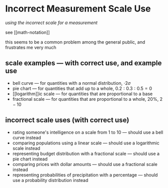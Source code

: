 # Incorrect Measurement Scale Use

_using the incorrect scale for a measurement_

see [[math-notation]]

this seems to be a common problem among the general public, and frustrates me very much

## scale examples &mdash; with correct use, and example use

- bell curve &mdash; for quantities with a normal distribution, $\cdot 2 \sigma$
- pie chart &mdash; for quantities that add up to a whole, $0.2 : 0.3 : 0.5 = 0$
- [[logarithm]]ic scale &mdash; for quantities that are proportional to a base
- fractional scale &mdash; for quantities that are proportional to a whole, $20 \%$, $2 - 10$

## incorrect scale uses (with correct use)

- rating someone's intelligence on a scale from 1 to 10 &mdash; should use a bell curve instead
- comparing populations using a linear scale &mdash; should use a logarithmic scale instead
- representing budget distribution with a fractional scale &mdash; should use a pie chart instead
- comparing prices with dollar amounts &mdash; should use a fractional scale instead
- representing probabilities of precipitation with a percentage &mdash; should use a probability distribution instead
